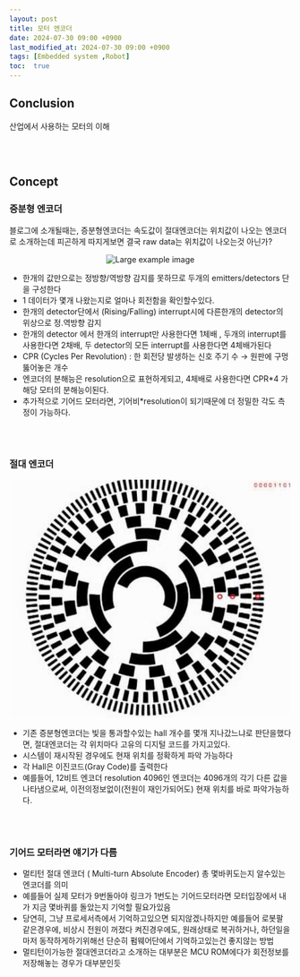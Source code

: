 ```yaml
---
layout: post
title: 모터 엔코더
date: 2024-07-30 09:00 +0900
last_modified_at: 2024-07-30 09:00 +0900
tags: [Embedded system ,Robot]
toc:  true
---
```

## Conclusion
산업에서 사용하는 모터의 이해

<br></br>

## Concept

### 증분형 엔코더

블로그에 소개될때는, 증분형엔코더는 속도값이 절대엔코더는 위치값이 나오는 엔코더로 소개하는데 피곤하게 따지게보면 결국 raw data는 위치값이 나오는것 아닌가?

<center>
  <img src="/upload_image/motor_encoder/incremetal_encoder.png" alt="Large example image" width="500"/>
</center>

- 한개의 값만으로는 정방향/역방향 감지를 못하므로 두개의 emitters/detectors 단을 구성한다
- 1 데이터가 몇개 나왔는지로 얼마나 회전함을 확인할수있다.
- 한개의 detector단에서 (Rising/Falling) interrupt시에  다른한개의 detector의 위상으로 정.역방향 감지
- 한개의 detector 에서 한개의 interrupt만 사용한다면 1체배 , 두개의 interrupt를 사용한다면 2채배, 두 detector의 모든 interrupt를 사용한다면 4체배가된다
- CPR (Cycles Per Revolution) : 한 회전당 발생하는 신호 주기 수 → 원판에 구멍뚫어놓은 개수
- 엔코더의 분해능은 resolution으로 표현하게되고,  4체배로 사용한다면 CPR*4 가 해당 모터의 분해능이된다.
- 추가적으로 기어드 모터라면, 기어비*resolution이 되기때문에 더 정밀한 각도 측정이 가능하다.


<br></br>

### 절대 엔코더

<center>
  <img src="/upload_image/motor_encoder/absolute_encoder.png" alt="Large example image" width="500"/>
</center>

- 기존 증분형엔코더는 빛을 통과할수있는 hall 개수를 몇개 지나갔느냐로 판단을했다면, 절대엔코더는 각 위치마다 고유의 디지털 코드를 가지고있다.
- 시스템이 재시작된 경우에도 현재 위치를 정확하게 파악 가능하다
- 각 Hall은 이진코드(Gray Code)를 출력한다
- 예를들어, 12비트 엔코더 resolution 4096인 엔코더는 4096개의 각기 다른 값을 나타냄으로써, 이전의정보없이(전원이 재인가되어도) 현재 위치를 바로 파악가능하다.

<br></br>

### 기어드 모터라면 얘기가 다름

- 멀티턴 절대 엔코더 ( Multi-turn Absolute Encoder) 총 몇바퀴도는지 알수있는 엔코더를 의미
- 예를들어 실제 모터가 9번돌아야 링크가 1번도는 기어드모터라면 모터입장에서 내가 지금 몇바퀴를 돌았는지 기억할 필요가있음
- 당연히, 그냥 프로세서측에서 기억하고있으면 되지않겠나하지만 예를들어 로봇팔 같은경우에, 비상시 전원이 꺼졌다 켜진경우에도, 원래상태로 복귀하거나,  하던일을 마저 동작하게하기위해선 단순히 펌웨어단에서 기억하고있는건 좋지않는 방법
- 멀티턴이가능한 절대엔코더라고 소개하는 대부분은 MCU ROM에다가 회전정보를 저장해놓는 경우가 대부분인듯